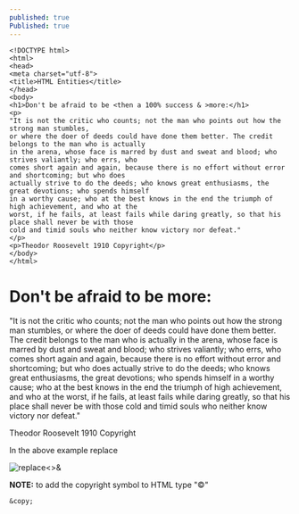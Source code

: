 ```yaml
---
published: true
Published: true
---
```

	<!DOCTYPE html>
	<html>
	<head>
  	<meta charset="utf-8">
  	<title>HTML Entities</title>
	</head>
	<body>
	<h1>Don't be afraid to be <then a 100% success & >more:</h1>
	<p>
  	"It is not the critic who counts; not the man who points out how the strong man stumbles,
  	or where the doer of deeds could have done them better. The credit belongs to the man who is actually 
  	in the arena, whose face is marred by dust and sweat and blood; who strives valiantly; who errs, who 
  	comes short again and again, because there is no effort without error and shortcoming; but who does 
  	actually strive to do the deeds; who knows great enthusiasms, the great devotions; who spends himself
  	in a worthy cause; who at the best knows in the end the triumph of high achievement, and who at the 
  	worst, if he fails, at least fails while daring greatly, so that his place shall never be with those
  	cold and timid souls who neither know victory nor defeat."
	</p>
	<p>Theodor Roosevelt 1910 Copyright</p>
	</body>
	</html>
    
  <!DOCTYPE html>
<html>
<head>
  <meta charset="utf-8">
  <title>HTML Entities</title>
</head>
<body>
<h1>Don't be afraid to be <then a 100% success & >more:</h1>
<p>
  "It is not the critic who counts; not the man who points out how the strong man stumbles,
  or where the doer of deeds could have done them better. The credit belongs to the man who is actually 
  in the arena, whose face is marred by dust and sweat and blood; who strives valiantly; who errs, who 
  comes short again and again, because there is no effort without error and shortcoming; but who does 
  actually strive to do the deeds; who knows great enthusiasms, the great devotions; who spends himself
  in a worthy cause; who at the best knows in the end the triumph of high achievement, and who at the 
  worst, if he fails, at least fails while daring greatly, so that his place shall never be with those
  cold and timid souls who neither know victory nor defeat."
</p>
<p>Theodor Roosevelt 1910 Copyright</p>
</body>
</html>
  
  
 In the above example replace

   
![replace<>&]({{site.baseurl}}/assets/images/html2_less_more_ampersand.PNG)

**NOTE:** to add the copyright symbol to HTML type "&copy;"
  
 	&copy;
  
  
